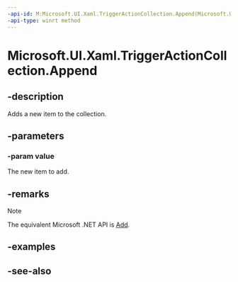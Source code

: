 ```yaml
---
-api-id: M:Microsoft.UI.Xaml.TriggerActionCollection.Append(Microsoft.UI.Xaml.TriggerAction)
-api-type: winrt method
---
```


<!-- Method syntax
public void Append(Windows.UI.Xaml.TriggerAction value)
-->

# Microsoft.UI.Xaml.TriggerActionCollection.Append

## -description
Adds a new item to the collection.

## -parameters
### -param value
The new item to add.

## -remarks
> [!NOTE]
> The equivalent Microsoft .NET  API is [Add](triggeractioncollection_add.md).

## -examples

## -see-also
